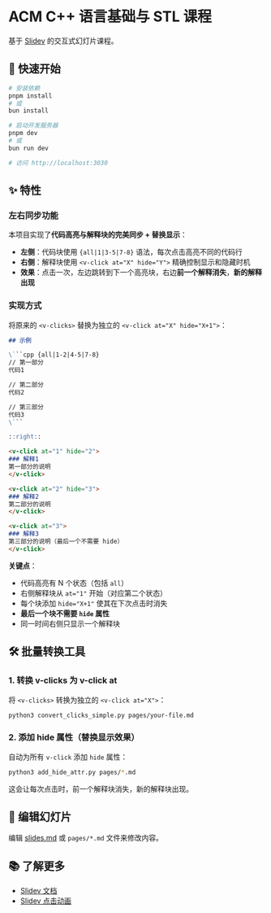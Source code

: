 # ACM C++ 语言基础与 STL 课程

基于 [Slidev](https://github.com/slidevjs/slidev) 的交互式幻灯片课程。

## 🚀 快速开始

```bash
# 安装依赖
pnpm install
# 或
bun install

# 启动开发服务器
pnpm dev
# 或
bun run dev

# 访问 http://localhost:3030
```

## ✨ 特性

### 左右同步功能

本项目实现了**代码高亮与解释块的完美同步 + 替换显示**：

- **左侧**：代码块使用 `{all|1|3-5|7-8}` 语法，每次点击高亮不同的代码行
- **右侧**：解释块使用 `<v-click at="X" hide="Y">` 精确控制显示和隐藏时机
- **效果**：点击一次，左边跳转到下一个高亮块，右边**前一个解释消失**，**新的解释出现**

### 实现方式

将原来的 `<v-clicks>` 替换为独立的 `<v-click at="X" hide="X+1">`：

```markdown
## 示例

\```cpp {all|1-2|4-5|7-8}
// 第一部分
代码1

// 第二部分
代码2

// 第三部分
代码3
\```

::right::

<v-click at="1" hide="2">
### 解释1
第一部分的说明
</v-click>

<v-click at="2" hide="3">
### 解释2
第二部分的说明
</v-click>

<v-click at="3">
### 解释3
第三部分的说明（最后一个不需要 hide）
</v-click>
```

**关键点**：
- 代码高亮有 N 个状态（包括 `all`）
- 右侧解释块从 `at="1"` 开始（对应第二个状态）
- 每个块添加 `hide="X+1"` 使其在下次点击时消失
- **最后一个块不需要 `hide` 属性**
- 同一时间右侧只显示一个解释块

## 🛠️ 批量转换工具

### 1. 转换 v-clicks 为 v-click at

将 `<v-clicks>` 转换为独立的 `<v-click at="X">`：

```bash
python3 convert_clicks_simple.py pages/your-file.md
```

### 2. 添加 hide 属性（替换显示效果）

自动为所有 `v-click` 添加 `hide` 属性：

```bash
python3 add_hide_attr.py pages/*.md
```

这会让每次点击时，前一个解释块消失，新的解释块出现。

## 📝 编辑幻灯片

编辑 [slides.md](./slides.md) 或 `pages/*.md` 文件来修改内容。

## 📚 了解更多

- [Slidev 文档](https://sli.dev/)
- [Slidev 点击动画](https://sli.dev/guide/animations.html#click-animations)
